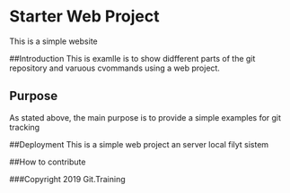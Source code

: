 # Starter Web Project
This is a simple website

##Introduction
This is examlle is to show didfferent parts of the git repository and varuous cvommands using a web project.


## Purpose
As stated above, the main purpose is to provide a simple examples for git tracking


##Deployment
This is a simple web project an server local filyt sistem


##How to contribute

###Copyright
2019 Git.Training
